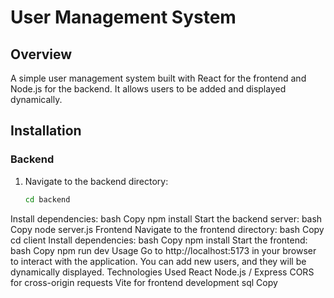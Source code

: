 # User Management System

## Overview
A simple user management system built with React for the frontend and Node.js for the backend. It allows users to be added and displayed dynamically.

## Installation

### Backend
1. Navigate to the backend directory:
   ```bash
   cd backend
Install dependencies:
bash
Copy
npm install
Start the backend server:
bash
Copy
node server.js
Frontend
Navigate to the frontend directory:
bash
Copy
cd client
Install dependencies:
bash
Copy
npm install
Start the frontend:
bash
Copy
npm run dev
Usage
Go to http://localhost:5173 in your browser to interact with the application.
You can add new users, and they will be dynamically displayed.
Technologies Used
React
Node.js / Express
CORS for cross-origin requests
Vite for frontend development
sql
Copy
